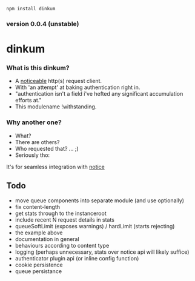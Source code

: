 `npm install dinkum`

### version 0.0.4 (unstable)

dinkum
======

### What is this dinkum?

* A [noticeable](https://github.com/nomilous/notice/tree/master/src/tools) http(s) request client.
* With 'an attempt' at baking authentication right in.
* "authentication isn't a field i've hefted any significant accumulation efforts at."
* This modulename !withstanding.

### Why another one?

* What? 
* There are others? 
* Who requested that? ... ;)
* Seriously tho:

It's for seamless integration with [notice](https://github.com/nomilous/notice-example)

Todo
----

* move queue components into separate module (and use optionally)
* fix content-length
* get stats through to the instanceroot
* include recent N request details in stats
* queueSoftLimit (exposes warnings) / hardLimit (starts rejecting)
* the example above
* documentation in general
* behaviours according to content type
* logging (perhaps unnecessary, stats over notice api will likely suffice)
* authenticator plugin api (or inline config function)
* cookie persistence
* queue persistance
